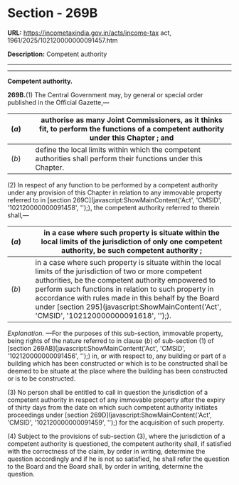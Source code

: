 # Section - 269B

**URL:** https://incometaxindia.gov.in/acts/income-tax act, 1961/2025/102120000000091457.htm

**Description:** Competent authority

---

****

**Competent authority.**

**269B.**(1) The Central Government may, by general or special order published in the Official Gazette,—

(_a_)|  |  authorise as many Joint Commissioners, as it thinks fit, to perform the functions of a competent authority under this Chapter ; and  
---|---|---  
(_b_)|  |  define the local limits within which the competent authorities shall perform their functions under this Chapter.  
  
(2) In respect of any function to be performed by a competent authority under any provision of this Chapter in relation to any immovable property referred to in [section 269C](javascript:ShowMainContent\('Act', 'CMSID', '102120000000091458', ''\);), the competent authority referred to therein shall,—

(_a_)|  |  in a case where such property is situate within the local limits of the jurisdiction of only one competent authority, be such competent authority ;  
---|---|---  
(_b_)|  |  in a case where such property is situate within the local limits of the jurisdiction of two or more competent authorities, be the competent authority empowered to perform such functions in relation to such property in accordance with rules made in this behalf by the Board under [section 295](javascript:ShowMainContent\('Act', 'CMSID', '102120000000091618', ''\);).  
  
_Explanation._ —For the purposes of this sub-section, immovable property, being rights of the nature referred to in clause (_b_) of sub-section (1) of [section 269AB](javascript:ShowMainContent\('Act', 'CMSID', '102120000000091456', ''\);) in, or with respect to, any building or part of a building which has been constructed or which is to be constructed shall be deemed to be situate at the place where the building has been constructed or is to be constructed.

(3) No person shall be entitled to call in question the jurisdiction of a competent authority in respect of any immovable property after the expiry of thirty days from the date on which such competent authority initiates proceedings under [section 269D](javascript:ShowMainContent\('Act', 'CMSID', '102120000000091459', ''\);) for the acquisition of such property.

(4) Subject to the provisions of sub-section (3), where the jurisdiction of a competent authority is questioned, the competent authority shall, if satisfied with the correctness of the claim, by order in writing, determine the question accordingly and if he is not so satisfied, he shall refer the question to the Board and the Board shall, by order in writing, determine the question.